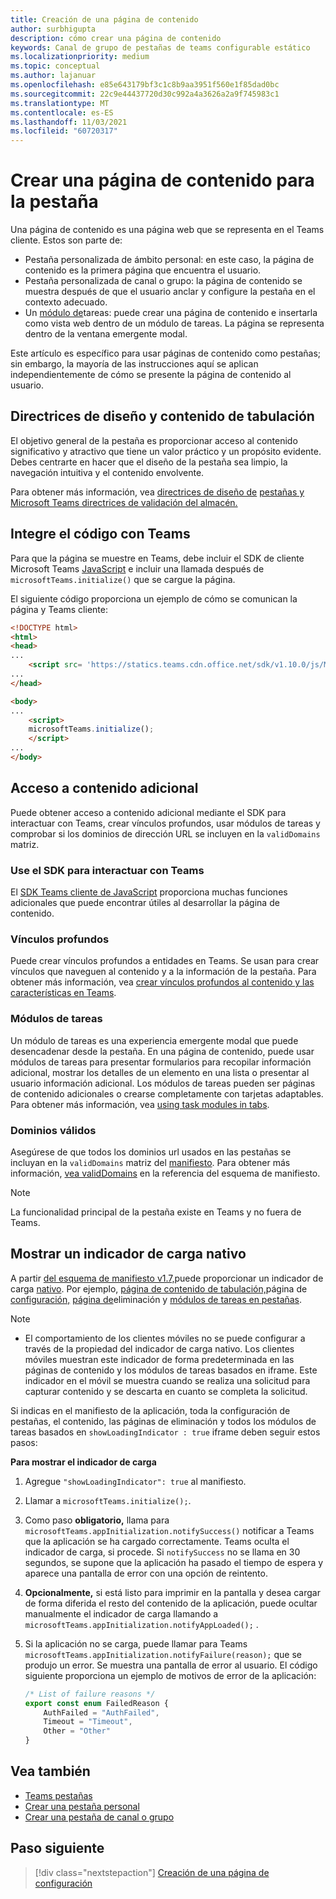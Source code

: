 ```yaml
---
title: Creación de una página de contenido
author: surbhigupta
description: cómo crear una página de contenido
keywords: Canal de grupo de pestañas de teams configurable estático
ms.localizationpriority: medium
ms.topic: conceptual
ms.author: lajanuar
ms.openlocfilehash: e85e643179bf3c1c8b9aa3951f560e1f85dad0bc
ms.sourcegitcommit: 22c9e44437720d30c992a4a3626a2a9f745983c1
ms.translationtype: MT
ms.contentlocale: es-ES
ms.lasthandoff: 11/03/2021
ms.locfileid: "60720317"
---
```

# <a name="create-a-content-page-for-your-tab"></a>Crear una página de contenido para la pestaña

Una página de contenido es una página web que se representa en el Teams cliente. Estos son parte de:

* Pestaña personalizada de ámbito personal: en este caso, la página de contenido es la primera página que encuentra el usuario.
* Pestaña personalizada de canal o grupo: la página de contenido se muestra después de que el usuario anclar y configure la pestaña en el contexto adecuado.
* Un [módulo de](~/task-modules-and-cards/what-are-task-modules.md)tareas: puede crear una página de contenido e insertarla como vista web dentro de un módulo de tareas. La página se representa dentro de la ventana emergente modal.

Este artículo es específico para usar páginas de contenido como pestañas; sin embargo, la mayoría de las instrucciones aquí se aplican independientemente de cómo se presente la página de contenido al usuario.

## <a name="tab-content-and-design-guidelines"></a>Directrices de diseño y contenido de tabulación

El objetivo general de la pestaña es proporcionar acceso al contenido significativo y atractivo que tiene un valor práctico y un propósito evidente. Debes centrarte en hacer que el diseño de la pestaña sea limpio, la navegación intuitiva y el contenido envolvente.

Para obtener más información, vea [directrices de diseño de](~/tabs/design/tabs.md) [pestañas y Microsoft Teams directrices de validación del almacén.](~/concepts/deploy-and-publish/appsource/prepare/teams-store-validation-guidelines.md)

## <a name="integrate-your-code-with-teams"></a>Integre el código con Teams

Para que la página se muestre en Teams, debe incluir el SDK de cliente Microsoft Teams [JavaScript](/javascript/api/overview/msteams-client?view=msteams-client-js-latest&preserve-view=true) e incluir una llamada después de `microsoftTeams.initialize()` que se cargue la página. 

El siguiente código proporciona un ejemplo de cómo se comunican la página y Teams cliente:

```html
<!DOCTYPE html>
<html>
<head>
...
    <script src= 'https://statics.teams.cdn.office.net/sdk/v1.10.0/js/MicrosoftTeams.min.js'></script>
...
</head>

<body>
...
    <script>
    microsoftTeams.initialize();
    </script>
...
</body>
```

## <a name="access-additional-content"></a>Acceso a contenido adicional

Puede obtener acceso a contenido adicional mediante el SDK para interactuar con Teams, crear vínculos profundos, usar módulos de tareas y comprobar si los dominios de dirección URL se incluyen en la `validDomains` matriz.

### <a name="use-the-sdk-to-interact-with-teams"></a>Use el SDK para interactuar con Teams

El [SDK Teams cliente de JavaScript](~/tabs/how-to/using-teams-client-sdk.md) proporciona muchas funciones adicionales que puede encontrar útiles al desarrollar la página de contenido.

### <a name="deep-links"></a>Vínculos profundos

Puede crear vínculos profundos a entidades en Teams. Se usan para crear vínculos que naveguen al contenido y a la información de la pestaña. Para obtener más información, vea [crear vínculos profundos al contenido y las características en Teams](~/concepts/build-and-test/deep-links.md).

### <a name="task-modules"></a>Módulos de tareas

Un módulo de tareas es una experiencia emergente modal que puede desencadenar desde la pestaña. En una página de contenido, puede usar módulos de tareas para presentar formularios para recopilar información adicional, mostrar los detalles de un elemento en una lista o presentar al usuario información adicional. Los módulos de tareas pueden ser páginas de contenido adicionales o crearse completamente con tarjetas adaptables. Para obtener más información, vea [using task modules in tabs](~/task-modules-and-cards/task-modules/task-modules-tabs.md).

### <a name="valid-domains"></a>Dominios válidos

Asegúrese de que todos los dominios url usados en las pestañas se incluyan en la `validDomains` matriz del [manifiesto](~/concepts/build-and-test/apps-package.md). Para obtener más información, [vea validDomains](~/resources/schema/manifest-schema.md#validdomains) en la referencia del esquema de manifiesto.

> [!NOTE]
> La funcionalidad principal de la pestaña existe en Teams y no fuera de Teams.

## <a name="show-a-native-loading-indicator"></a>Mostrar un indicador de carga nativo

A partir [del esquema de manifiesto v1.7,](../../../resources/schema/manifest-schema.md)puede proporcionar un indicador de carga [nativo](../../../resources/schema/manifest-schema.md#showloadingindicator). Por ejemplo, [página de contenido de tabulación,](#integrate-your-code-with-teams)página de [configuración,](configuration-page.md) [página de](removal-page.md)eliminación y [módulos de tareas en pestañas](../../../task-modules-and-cards/task-modules/task-modules-tabs.md).

> [!NOTE]
> * El comportamiento de los clientes móviles no se puede configurar a través de la propiedad del indicador de carga nativo. Los clientes móviles muestran este indicador de forma predeterminada en las páginas de contenido y los módulos de tareas basados en iframe. Este indicador en el móvil se muestra cuando se realiza una solicitud para capturar contenido y se descarta en cuanto se completa la solicitud.

Si indicas en el manifiesto de la aplicación, toda la configuración de pestañas, el contenido, las páginas de eliminación y todos los módulos de tareas basados en `showLoadingIndicator : true`  iframe deben seguir estos pasos:

**Para mostrar el indicador de carga**

1. Agregue `"showLoadingIndicator": true` al manifiesto.
1. Llamar a `microsoftTeams.initialize();`.
1. Como paso **obligatorio,** llama para `microsoftTeams.appInitialization.notifySuccess()` notificar a Teams que la aplicación se ha cargado correctamente. Teams oculta el indicador de carga, si procede. Si `notifySuccess`  no se llama en 30 segundos, se supone que la aplicación ha pasado el tiempo de espera y aparece una pantalla de error con una opción de reintento.
1. **Opcionalmente,** si está listo para imprimir en la pantalla y desea cargar de forma diferida el resto del contenido de la aplicación, puede ocultar manualmente el indicador de carga llamando a `microsoftTeams.appInitialization.notifyAppLoaded();` .
1. Si la aplicación no se carga, puede llamar para Teams `microsoftTeams.appInitialization.notifyFailure(reason);` que se produjo un error. Se muestra una pantalla de error al usuario. El código siguiente proporciona un ejemplo de motivos de error de la aplicación:

    ```typescript
    /* List of failure reasons */
    export const enum FailedReason {
        AuthFailed = "AuthFailed",
        Timeout = "Timeout",
        Other = "Other"
    }
    ```

## <a name="see-also"></a>Vea también

* [Teams pestañas](~/tabs/what-are-tabs.md)
* [Crear una pestaña personal](~/tabs/how-to/create-personal-tab.md)
* [Crear una pestaña de canal o grupo](~/tabs/how-to/create-channel-group-tab.md)

## <a name="next-step"></a>Paso siguiente

> [!div class="nextstepaction"]
> [Creación de una página de configuración](~/tabs/how-to/create-tab-pages/configuration-page.md)
